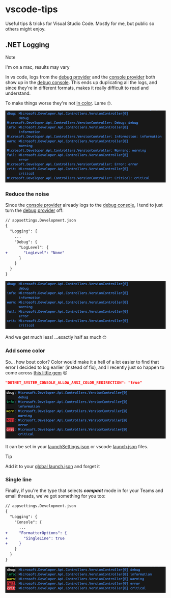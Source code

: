 # vscode-tips

Useful tips & tricks for Visual Studio Code. Mostly for me, but public so others might enjoy.

## .NET Logging

> [!NOTE]
> I'm on a mac, results may vary

In vs code, logs from the [debug provider][dotnet-logging-debug-provider] and the [console provider][dotnet-logging-console-provider] both show up in the [debug console][vscode-debug-console]. This ends up duplicating all the logs, and since they're in different formats, makes it really difficult to read and understand.

To make things worse they're not [in color](#add-some-color). Lame :roll_eyes:.

![debug_console_log](./img/debug_console_log.png)

### Reduce the noise

Since the [console provider][dotnet-logging-console-provider] already logs to the [debug console][vscode-debug-console], I tend to just turn the [debug provider][dotnet-logging-debug-provider] off:

```diff
// appsettings.Development.json
{
  "Logging": {
    ...
    "Debug": {
      "LogLevel": {
+       "LogLevel": "None"
      }
    }
  }
}
```

![console_log](./img/console_log.png)

And we get much less! ...exactly half as much :nerd_face:

### Add some color

So... how bout color? Color would make it a hell of a lot easier to find that error I decided to log earlier (instead of fix), and I recently just so happen to come across [this little gem][dotnet-env-var-enable-color] :heart_eyes:

```json
"DOTNET_SYSTEM_CONSOLE_ALLOW_ANSI_COLOR_REDIRECTION": "true"
```

![console_log_allow_ansi](./img/console_log_allow_ansi.png)

It can be set in your [launchSettings.json][dotnet-lsj] or vscode [launch.json][vscode-launch-json] files.

> [!TIP]
> Add it to your [global launch.json][vscode-global-launch-json] and forget it

### Single line

Finally, if you're the type that selects **_compact_** mode in for your Teams and email threads, we've got something for you too:

```diff
// appsettings.Development.json
{
  "Logging": {
    "Console": {
      ...
+     "FormatterOptions": {
+       "SingleLine": true
+     }
    }
  }
}
```

![console_log_allow_ansi_single_line](./img/console_log_allow_ansi_single_line.png)

[dotnet-logging-console-provider]: https://learn.microsoft.com/aspnet/core/fundamentals/logging/#console
[dotnet-logging-debug-provider]: https://learn.microsoft.com/aspnet/core/fundamentals/logging/#debug
[dotnet-env-var-enable-color]: https://github.com/dotnet/runtime/blob/d88e6680e1f9e2cb4f5ee428aa169ab715158eab/src/libraries/Common/src/System/Console/ConsoleUtils.cs#L38-L40
[dotnet-lsj]: https://learn.microsoft.com/aspnet/core/fundamentals/environments#lsj
[vscode-debug-console]: https://code.visualstudio.com/docs/editor/debugging
[vscode-launch-json]: https://code.visualstudio.com/docs/editor/debugging#_launchjson-attributes
[vscode-global-launch-json]: https://code.visualstudio.com/docs/editor/debugging#_global-launch-configuration
